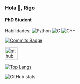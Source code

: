 ### Hola 👋, Rigo
#### PhD Student

Habilidades: 
![Python](https://img.shields.io/badge/python-3670A0?style=for-the-badge&logo=python&logoColor=ffdd54)
![C](https://img.shields.io/badge/c-%2300599C.svg?style=for-the-badge&logo=c&logoColor=white)
![C++](https://img.shields.io/badge/c++-%2300599C.svg?style=for-the-badge&logo=c%2B%2B&logoColor=white)

[![Commits Badge](https://badges.pufler.dev/commits/monthly/pujux)](https://badges.pufler.dev)

[<img src='https://cdn.jsdelivr.net/npm/simple-icons@3.0.1/icons/github.svg' alt='github' height='40'>](https://github.com/rigo93acosta)  

[![Top Langs](https://github-readme-stats.vercel.app/api/top-langs/?username=rigo93acosta)](https://github.com/anuraghazra/github-readme-stats)

![GitHub stats](https://github-readme-stats.vercel.app/api?username=rigo93acosta&show_icons=true&count_private=true)  

